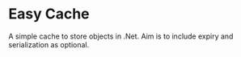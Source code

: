 # Easy Cache
A simple cache to store objects in .Net.
Aim is to include expiry and serialization as optional.
